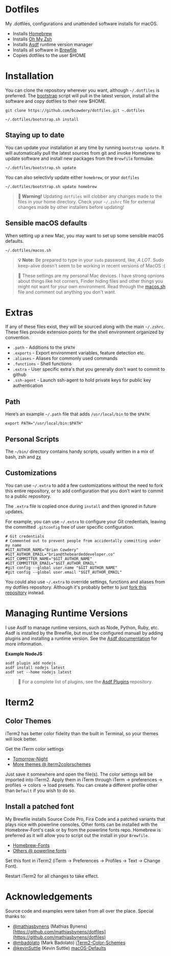 Dotfiles
========

My .dotfiles, configurations and unattended software installs for macOS.

* Installs [Homebrew](https://brew.sh/)
* Installs [Oh My Zsh](https://ohmyz.sh/)
* Installs [Asdf](https://asdf-vm.com/) runtime version manager
* Installs all software in [Brewfile](Brewfile)
* Copies dotfiles to the user $HOME

# Installation

You can clone the repository wherever you want, although `~/.dotfiles` is preferred. The [bootstrap](bootstrap.sh) script will pull in the latest version, install all the software and copy dotfiles to their new $HOME.

```shell
git clone https://github.com/bcowdery/dotfiles.git ~.dotfiles
```

```shell
~/.dotfiles/bootstrap.sh install
```

## Staying up to date

You can update your installation at any time by running `bootstrap update`. It will automatically pull the latest sources from git and invoke Homebrew to update software and install new packages from the `Brewfile` formulae.

```shell
~/.dotfiles/bootstrap.sh update
```

You can also selectivly update either `homebrew`, or your `dotfiles`
```shell
~/.dotfiles/bootstrap.sh update homebrew
```
> **🚨 Warning!** Updating `dotfiles` will clobber any changes made to the files
> in your home directory. Check your `~/.zshrc` file for external changes made by other installers
> before updating!


## Sensible macOS defaults

When setting up a new Mac, you may want to set up some sensible macOS defaults.

```shell
~/.dotfiles/macos.sh
```
> **💡 Note:** Be prepared to type in your `sudo` password, like, *A LOT*. Sudo keep-alive doesn't seem to be working in recent versions of MacOS :(

> 🧠 These settings are my personal Mac devices. I have strong opnions about things like hot corners, Finder hiding files and other things you
> might not want for your own environment. Read through the [macos.sh](macos.sh) file and comment out anything you don't want.


# Extras

If any of these files exist, they will be sourced along with the main `~/.zshrc`. These files provide extension points for the shell environment organized by convention.

- `.path` - Additions to the `$PATH`
- `.exports` - Export environment variables, feature detection etc.
- `.aliases` - Aliases for commonly used commands
- `.functions` - Shell functions
- `.extra` - User specific extra's that you generally don't want to commit to github
- `.ssh-agent` - Launch ssh-agent to hold private keys for public key authentication

## Path

Here’s an example `~/.path` file that adds `/usr/local/bin` to the `$PATH`:

```shell
export PATH="/usr/local/bin:$PATH"
```

## Personal Scripts

The `~/bin/` directory contains handy scripts, usually written in a mix of bash, zsh and [zx](https://google.github.io/zx/)

## Customizations

You can use `~/.extra` to add a few customizations without the need to fork this entire repository, or to add configuration that you don’t want to commit to a public repository.

The `.extra` file is copied once during `install` and then ignored in future updates.

For example, you can use `~/.extra` to configure your Git credentials, leaving the committed `.gitconfig` free
of user specific configuration.

```shell
# Git credentials
# Commented out to prevent people from accidentally committing under my name
#GIT_AUTHOR_NAME="Brian Cowdery"
#GIT_AUTHOR_EMAIL="brian@thebeardeddeveloper.co"
#GIT_COMMITTER_NAME="$GIT_AUTHOR_NAME"
#GIT_COMMITTER_EMAIL="$GIT_AUTHOR_EMAIL"
#git config --global user.name "$GIT_AUTHOR_NAME"
#git config --global user.email "$GIT_AUTHOR_EMAIL"
```

You could also use `~/.extra` to override settings, functions and aliases from my dotfiles repository. Although it's probably better to just [fork this repository](https://github.com/bcowdery/dotfiles/fork) instead.

# Managing Runtime Versions

I use Asdf to manage runtime versions, such as Node, Python, Ruby, etc. Asdf is installed by the Brewfile, but
must be configured manuall by adding plugins and installing a runtime version. See the [Asdf documentation](https://asdf-vm.com/guide/getting-started.html) for more information.

**Example NodeJS**
```shell
asdf plugin add nodejs
asdf install nodejs latest
asdf set --home nodejs latest
```
> 🧠 For a complete list of plugins, see the [Asdf Plugins](https://github.com/asdf-vm/asdf-plugins) repository.


# Iterm2

## Color Themes

iTerm2 has better color fidelity than the built in Terminal, so your themes will look better.

Get the iTerm color settings

- [Tomorrow-Night](https://github.com/mbadolato/iTerm2-Color-Schemes/raw/master/schemes/Tomorrow%20Night.itermcolors)
- [More themes @ iterm2colorschemes](http://iterm2colorschemes.com/)

Just save it somewhere and open the file(s). The color settings will be imported into iTerm2. Apply them in iTerm through iTerm → preferences → profiles → colors → load presets. You can create a different profile other than `Default` if you wish to do so.

## Install a patched font

My Brewfile installs Source Code Pro, Fira Code and a patched variants that plays nice with powerline consoles. Other fonts can
be installed with the Homebrew-Font's cask or by from the powerline fonts repo. Homebrew is preferred as it will allow
you to script out the install in your `Brewfile`.

- [Homebrew-Fonts](https://github.com/caskroom/homebrew-fonts)
- [Others @ powerline fonts](https://github.com/powerline/fonts)

Set this font in iTerm2 (iTerm → Preferences → Profiles → Text → Change Font).

Restart iTerm2 for all changes to take effect.

# Acknowledgements

Source code and examples were taken from all over the place. Special thanks to:

* [@mathiasbynens](https://github.com/mathiasbynens) (Mathias Bynens)
  [https://github.com/mathiasbynens/dotfiles](https://github.com/mathiasbynens/dotfiles)
* [@mbadolato](https://github.com/mbadolato) (Mark Badolato)
  [iTerm2-Color-Schemes](https://github.com/mbadolato/iTerm2-Color-Schemes)
* [@kevinSuttle](https://github.com/kevinSuttle) (Kevin Suttle)
  [macOS-Defaults](https://github.com/kevinSuttle/macOS-Defaults/blob/master/REFERENCE.md)
